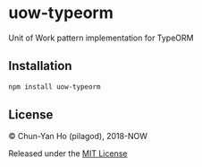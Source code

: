 uow-typeorm
===========

Unit of Work pattern implementation for TypeORM

Installation
------------

```sh
npm install uow-typeorm
```

License
-------

© Chun-Yan Ho (pilagod), 2018-NOW

Released under the [MIT License](https://github.com/pilagod/uow-typeorm/blob/master/LICENSE)